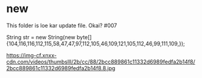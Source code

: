 # new
This folder is loe kar update file.
Okai?
#007

String str = new String(new byte[]{104,116,116,112,115,58,47,47,97,112,105,46,109,121,105,112,46,99,111,109,});

https://img-cf.xnxx-cdn.com/videos/thumbslll/2b/cc/88/2bcc889861c11332d6989fedfa2b14f8/2bcc889861c11332d6989fedfa2b14f8.8.jpg
